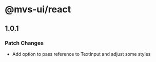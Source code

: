 # @mvs-ui/react

## 1.0.1

### Patch Changes

- Add option to pass reference to TextInput and adjust some styles
